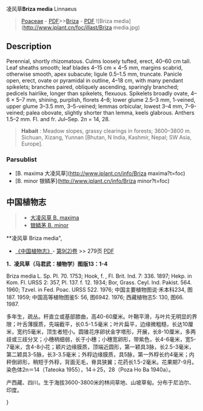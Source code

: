 凌风草**Briza media** Linnaeus

> [Poaceae](http://www.iplant.cn/info/Poaceae?t=foc) - [PDF](http://www.iplant.cn/foc/pdf/Poaceae.pdf)>>[Briza](http://www.iplant.cn/info/Briza?t=foc) - [PDF](http://www.iplant.cn/foc/pdf/Briza.pdf)
![Briza media](http://www.iplant.cn/foc/illast/Briza media.jpg)

## Description

Perennial, shortly rhizomatous. Culms loosely tufted, erect, 40–60 cm tall. Leaf sheaths smooth; leaf blades 4–15 cm × 4–5 mm, margins scabrid, otherwise smooth, apex subacute; ligule 0.5–1.5 mm, truncate. Panicle open, erect, ovate or pyramidal in outline, 4–18 cm, with many pendant spikelets; branches paired, obliquely ascending, sparingly branched; pedicels hairlike, longer than spikelets, flexuous. Spikelets broadly ovate, 4–6 × 5–7 mm, shining, purplish, florets 4–8; lower glume 2.5–3 mm, 1-veined, upper glume 3–3.5 mm, 3–5-veined; lemmas orbicular, lowest 3–4 mm, 7–9-veined; palea obovate, slightly shorter than lemma, keels glabrous. Anthers 1.5–2 mm. Fl. and fr. Jul–Sep. 2*n* = 14, 28.


> **Habait** : 
> Meadow slopes, grassy clearings in forests; 3600–3800 m. Sichuan, Xizang, Yunnan [Bhutan, N India, Kashmir, Nepal; SW Asia, Europe].

### Parsublist

* [B.  maxima  大凌风草](http://www.iplant.cn/info/Briza maxima?t=foc)
* [B.  minor  银鳞茅](http://www.iplant.cn/info/Briza minor?t=foc)

## 中国植物志

> * [大凌风草  B.  maxima](Briza-maxima-大凌风草.md)
> * [银鳞茅  B.  minor](Briza-minor-银鳞茅.md)


**凌风草 Briza media",

* [《中国植物志》](http://www.iplant.cn/frps)- [第9(2)卷](http://www.iplant.cn/frps/vol/9(2)) >> 279页 [PDF](http://www.iplant.cn/frps/pdf/9(2)/279.pdf)


**1．凌风草（马君武：植物学）图版13：1-4**

Briza media L. Sp. Pl. 70. 1753; Hook, f. , Fl. Brit. Ind. 7: 336. 1897; Hekp. in Kom. Fl. URSS 2: 357, Pl. 137. f. 12. 1934; Bor, Grass. Ceyl. Ind. Pakist. 564. 1960; Tzvel. in Fed. Poac. URSS 522. 1976; 中国主要植物图说·禾本科234, 图187. 1959; 中国高等植物图鉴5: 56, 图6942. 1976; 西藏植物志5: 130, 图66. 1987.

多年生，疏丛。秆直立或基部膝曲，高40-60厘米。叶鞘平滑，与叶片无明显的界限；叶舌薄膜质，先端截平，长0.5-1.5毫米；叶片扁平，边缘微粗糙，长达10厘米，宽约5毫米，顶生者短小。圆锥花序卵状金字塔形，开展，长8-10厘米，多两歧或三歧分叉；小穗柄细弱，长于小穗；小穗宽卵形，带紫色，长4-6毫米，宽5-7毫米，含4-8小花；颖片边缘膜质，顶端近圆形，第一颖具3脉，长2.5-3毫米，第二颖具3-5脉，长3-3.5毫米；外稃边缘膜质，具5脉，第一外稃长约4毫米；内秤倒卵形，稍短于外稃，背面无毛，脊具狭翼；花药长1.5-2毫米。花果期7-9月。染色体2n＝14（Tateoka 1955），14＋25，28（Poza Ho Ba 1940a）。

产西藏、四川。生于海拔3600-3800米的林间草地、山坡草甸。分布于尼泊尔、印度。

}